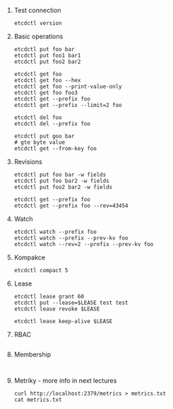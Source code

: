 1. Test connection
   ```shell
   etcdctl version
   ```
2. Basic operations
   ```shell   
   etcdctl put foo bar
   etcdctl put foo1 bar1
   etcdctl put foo2 bar2
   
   etcdctl get foo
   etcdctl get foo --hex
   etcdctl get foo --print-value-only
   etcdctl get foo foo3   
   etcdctl get --prefix foo
   etcdctl get --prefix --limit=2 foo
      
   etcdctl del foo
   etcdctl del --prefix foo
   
   etcdctl put goo bar
   # gte byte value
   etcdctl get --from-key foo   
   ```
3. Revisions
   ```shell
   etcdctl put foo bar -w fields
   etcdctl put foo bar2 -w fields
   etcdctl put foo2 bar2 -w fields
      
   etcdctl get --prefix foo
   etcdctl get --prefix foo --rev=43454
   ```
4. Watch
   ```shell
   etcdctl watch --prefix foo
   etcdctl watch --prefix --prev-kv foo
   etcdctl watch --rev=2 --prefix --prev-kv foo
   ```
5. Kompakce
   ```shell
   etcdctl compact 5
   ```
6. Lease
   ```shell
   etcdctl lease grant 60
   etcdctl put --lease=$LEASE test test
   etcdctl lease revoke $LEASE
   
   etcdctl lease keep-alive $LEASE
   ```
7. RBAC
   ```shell

   ```
8. Membership 
   ```
   
   
   ```
9. Metriky - more info in next lectures
   ```
   curl http://localhost:2379/metrics > metrics.txt
   cat metrics.txt
   
   ```
